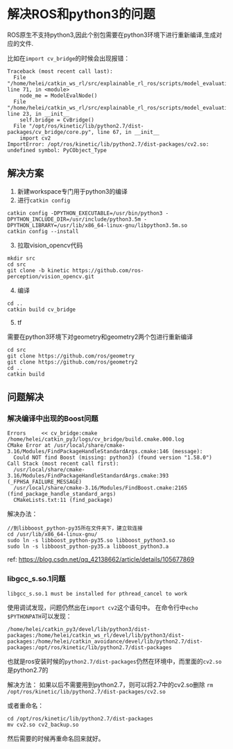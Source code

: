 
# 解决ROS和python3的问题

ROS原生不支持python3,因此个别包需要在python3环境下进行重新编译,生成对应的文件.

比如在`import cv_bridge`的时候会出现报错：

```
Traceback (most recent call last):
  File "/home/helei/catkin_ws_rl/src/explainable_rl_ros/scripts/model_evaluation.py", line 71, in <module>
    node_me = ModelEvalNode()
  File "/home/helei/catkin_ws_rl/src/explainable_rl_ros/scripts/model_evaluation.py", line 23, in __init__
    self.bridge = CvBridge()
  File "/opt/ros/kinetic/lib/python2.7/dist-packages/cv_bridge/core.py", line 67, in __init__
    import cv2
ImportError: /opt/ros/kinetic/lib/python2.7/dist-packages/cv2.so: undefined symbol: PyCObject_Type
```

## 解决方案
1. 新建workspace专门用于python3的编译
2. 进行`catkin config`

```
catkin config -DPYTHON_EXECUTABLE=/usr/bin/python3 -DPYTHON_INCLUDE_DIR=/usr/include/python3.5m -DPYTHON_LIBRARY=/usr/lib/x86_64-linux-gnu/libpython3.5m.so
catkin config --install
```
3. 拉取vision_opencv代码

```
mkdir src
cd src
git clone -b kinetic https://github.com/ros-perception/vision_opencv.git
```

4. 编译

```
cd ..
catkin build cv_bridge
```

5. tf

需要在python3环境下对geometry和geometry2两个包进行重新编译
```
cd src
git clone https://github.com/ros/geometry
git clone https://github.com/ros/geometry2
cd ..
catkin build
```

## 问题解决

### 解决编译中出现的Boost问题

```
Errors     << cv_bridge:cmake /home/helei/catkin_py3/logs/cv_bridge/build.cmake.000.log    
CMake Error at /usr/local/share/cmake-3.16/Modules/FindPackageHandleStandardArgs.cmake:146 (message):
  Could NOT find Boost (missing: python3) (found version "1.58.0")
Call Stack (most recent call first):
  /usr/local/share/cmake-3.16/Modules/FindPackageHandleStandardArgs.cmake:393 (_FPHSA_FAILURE_MESSAGE)
  /usr/local/share/cmake-3.16/Modules/FindBoost.cmake:2165 (find_package_handle_standard_args)
  CMakeLists.txt:11 (find_package)
```

解决办法：
```
//到libboost_python-py35所在文件夹下，建立软连接
cd /usr/lib/x86_64-linux-gnu/
sudo ln -s libboost_python-py35.so libboost_python3.so
sudo ln -s libboost_python-py35.a libboost_python3.a
```

ref: https://blog.csdn.net/qq_42138662/article/details/105677869

### libgcc_s.so.1问题

`libgcc_s.so.1 must be installed for pthread_cancel to work`

使用调试发现，问题仍然出在`import cv2`这个语句中。
在命令行中`echo $PYTHONPATH`可以发现：

```
/home/helei/catkin_py3/devel/lib/python3/dist-packages:/home/helei/catkin_ws_rl/devel/lib/python3/dist-packages:/home/helei/catkin_avoidance/devel/lib/python2.7/dist-packages:/opt/ros/kinetic/lib/python2.7/dist-packages
```

也就是ros安装时候的`python2.7/dist-packages`仍然在环境中，而里面的`cv2.so`是python2.7的

解决方法：
如果以后不需要用到python2.7，则可以将2.7中的cv2.so删除
`rm /opt/ros/kinetic/lib/python2.7/dist-packages/cv2.so`

或者重命名：

```
cd /opt/ros/kinetic/lib/python2.7/dist-packages
mv cv2.so cv2_backup.so
```

然后需要的时候再重命名回来就好。